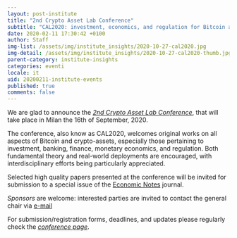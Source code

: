 ```yaml
---
layout: post-institute
title: "2nd Crypto Asset Lab Conference"
subtitle: "CAL2020: investment, economics, and regulation for Bitcoin and crypto-assets"
date: 2020-02-11 17:30:42 +0100
author: Staff
img-list: /assets/img/institute_insights/2020-10-27-cal2020.jpg
img-detail: /assets/img/institute_insights/2020-10-27-cal2020-thumb.jpg
parent-category: institute-insights
categories: eventi
locale: it
uid: 20200211-institute-events
published: true
comments: false
---
```


We are glad to announce the
_[2nd Crypto Asset Lab Conference](https://cryptoassetlab.diseade.unimib.it/cal2020)_,
that will take place in Milan the 16th of September, 2020.

The conference, also know as CAL2020, welcomes original
works on all aspects of Bitcoin and crypto-assets,
especially those pertaining to investment, banking, finance,
monetary economics, and regulation.
Both fundamental theory and real-world deployments are encouraged,
with interdisciplinary efforts being particularly appreciated.

Selected high quality papers presented at the conference will
be invited for submission to a special issue of the
[Economic Notes](https://onlinelibrary.wiley.com/page/journal/14680300/homepage/productinformation.html)
journal.

*Sponsors* are welcome:
interested parties are invited to contact the general chair via
[e-mail](mailto:cryptoassetlab+conf2020-chairs@unimib.it)

For submission/registration forms, deadlines, and updates
please regularly check the _[conference page](https://cryptoassetlab.diseade.unimib.it/cal2020)_.
